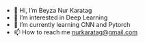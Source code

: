 - 👋 Hi, I’m Beyza Nur Karatag
- 👀 I’m interested in Deep Learning
- 🌱 I’m currently learning CNN and Pytorch
- 📫 How to reach me nurkaratag@gmail.com
